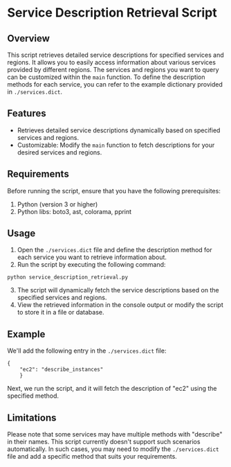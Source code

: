 # Service Description Retrieval Script

## Overview

This script retrieves detailed service descriptions for specified services and regions. It allows you to easily access information about various services provided by different regions. The services and regions you want to query can be customized within the `main` function. To define the description methods for each service, you can refer to the example dictionary provided in `./services.dict`.

## Features

- Retrieves detailed service descriptions dynamically based on specified services and regions.
- Customizable: Modify the `main` function to fetch descriptions for your desired services and regions.

## Requirements

Before running the script, ensure that you have the following prerequisites:

1. Python (version 3 or higher)
2. Python libs: boto3, ast, colorama, pprint

## Usage

1. Open the `./services.dict` file and define the description method for each service you want to retrieve information about.
2. Run the script by executing the following command:

```
python service_description_retrieval.py
```

3. The script will dynamically fetch the service descriptions based on the specified services and regions.
4. View the retrieved information in the console output or modify the script to store it in a file or database.

## Example
We'll add the following entry in the `./services.dict` file:

```
{
    "ec2": "describe_instances"
    }
```

Next, we run the script, and it will fetch the description of "ec2" using the specified method.

## Limitations

Please note that some services may have multiple methods with "describe" in their names. This script currently doesn't support such scenarios automatically. In such cases, you may need to modify the `./services.dict` file and add a specific method that suits your requirements.
